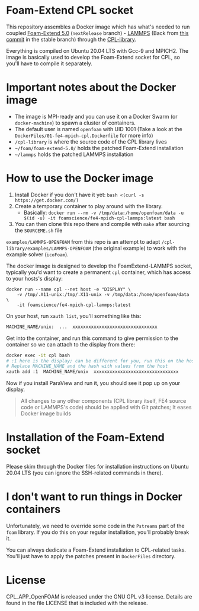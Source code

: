 Foam-Extend CPL socket
======================

This repository assembles a Docker image which has what's needed to run coupled
[Foam-Extend 5.0](https://git.code.sf.net/p/foam-extend/foam-extend-4.1) (`nextRelease` branch) - 
[LAMMPS](https://github.com/lammps/lammps.git)
(Back from [this commit](https://github.com/lammps/lammps/commit/6354777d098deafc18a600877d00dbfcd8ce15c3) in the stable branch)
through the [CPL-library](https://github.com/Crompulence/cpl-library).

Everything is compiled on Ubuntu 20.04 LTS with Gcc-9 and MPICH2.
The image is basically used to develop the Foam-Extend socket for CPL, so you'll have to compile it separately.

Important notes about the Docker image
======================================

- The image is MPI-ready and you can use it on a Docker Swarm (or `docker-machine`) to spawn a cluster of containers.
- The default user is named `openfoam` with UID 1001 (Take a look at the `DockerFiles/01-fe4-mpich-cpl.Dockerfile` for more info)
- `/cpl-library` is where the source code of the CPL library lives
- `~/foam/foam-extend-5.0/` holds the patched Foam-Extend installation
- `~/lammps` holds the patched LAMMPS installation


How to use the Docker image
===========================

1. Install Docker if you don't have it yet: `bash <(curl -s https://get.docker.com/)`
2. Create a temporary container to play around with the library.
   - Basically: `docker run --rm -v /tmp/data:/home/openfoam/data -u $(id -u) -it foamscience/fe4-mpich-cpl-lammps:latest bash`
4. You can then clone this repo there and compile with `make` after sourcing the `SOURCEME.sh` file

`examples/LAMMPS-OPENFOAM` from this repo is an attempt to adapt `/cpl-library/examples/LAMMPS-OPENFOAM` (the original example)
to work with the example solver (`icoFoam`).

The docker image is designed to develop the FoamExtend-LAMMPS socket, typically you'd want to create a permanent `cpl`
container, which has access to your hosts's display:
```
docker run --name cpl --net host -e "DISPLAY" \
    -v /tmp/.X11-unix:/tmp/.X11-unix -v /tmp/data:/home/openfoam/data \
    -it foamscience/fe4-mpich-cpl-lammps:latest
```

On your host, run `xauth list`, you'll something like this:
```bash
MACHINE_NAME/unix:  ...  xxxxxxxxxxxxxxxxxxxxxxxxxxxxxxxx
```

Get into the container, and run this command to give permission to the container so we can attach to the display from there:
```bash
docker exec -it cpl bash
# :1 here is the display; can be different for you, run this on the host: echo $DISPLAY 
# Replace MACHINE_NAME and the hash with values from the host
xauth add :1  MACHINE_NAME/unix  xxxxxxxxxxxxxxxxxxxxxxxxxxxxxxxx
```

Now if you install ParaView and run it, you should see it pop up on your display.

> All changes to any other components (CPL library itself, FE4 source code or LAMMPS's code) should be applied with Git patches;
> It eases Docker image builds

Installation of the Foam-Extend socket
======================================

Please skim through the Docker files for installation instructions on Ubuntu 20.04 LTS
(you can ignore the SSH-related commands in there).

I don't want to run things in Docker containers
===============================================

Unfortunately, we need to override some code in the `Pstreams` part of the `foam` library. If you do this
on your regular installation, you'll probably break it.

You can always dedicate a Foam-Extend installation to CPL-related tasks. You'll just have to apply the patches present in `DockerFiles`
directory.

License
=======

CPL_APP_OpenFOAM is released under the GNU GPL v3 license. Details are found in
the file LICENSE that is included with the release.
